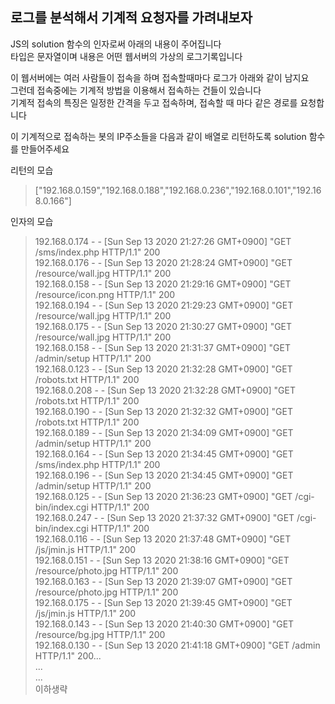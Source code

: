 ## 로그를 분석해서 기계적 요청자를 가려내보자

JS의 solution 함수의 인자로써 아래의 내용이 주어집니다   
타입은 문자열이며 내용은 어떤 웹서버의 가상의 로그기록입니다   

이 웹서버에는 여러 사람들이 접속을 하며 접속할때마다 로그가 아래와 같이 남지요   
그런데 접속중에는 기계적 방법을 이용해서 접속하는 건들이 있습니다   
기계적 접속의 특징은 일정한 간격을 두고 접속하며, 접속할 때 마다 같은 경로를 요청합니다   

이 기계적으로 접속하는 봇의 IP주소들을 다음과 같이 배열로 리턴하도록 solution 함수를 만들어주세요   

리턴의 모습   

>["192.168.0.159","192.168.0.188","192.168.0.236","192.168.0.101","192.168.0.166"]   

인자의 모습

> 192.168.0.174 - - [Sun Sep 13 2020 21:27:26 GMT+0900] "GET /sms/index.php HTTP/1.1" 200   
192.168.0.176 - - [Sun Sep 13 2020 21:28:24 GMT+0900] "GET /resource/wall.jpg HTTP/1.1" 200   
192.168.0.158 - - [Sun Sep 13 2020 21:29:16 GMT+0900] "GET /resource/icon.png HTTP/1.1" 200   
192.168.0.194 - - [Sun Sep 13 2020 21:29:23 GMT+0900] "GET /resource/wall.jpg HTTP/1.1" 200   
192.168.0.175 - - [Sun Sep 13 2020 21:30:27 GMT+0900] "GET /resource/wall.jpg HTTP/1.1" 200   
192.168.0.158 - - [Sun Sep 13 2020 21:31:37 GMT+0900] "GET /admin/setup HTTP/1.1" 200   
192.168.0.123 - - [Sun Sep 13 2020 21:32:28 GMT+0900] "GET /robots.txt HTTP/1.1" 200   
192.168.0.208 - - [Sun Sep 13 2020 21:32:28 GMT+0900] "GET /robots.txt HTTP/1.1" 200   
192.168.0.190 - - [Sun Sep 13 2020 21:32:32 GMT+0900] "GET /robots.txt HTTP/1.1" 200   
192.168.0.189 - - [Sun Sep 13 2020 21:34:09 GMT+0900] "GET /admin/setup HTTP/1.1" 200   
192.168.0.164 - - [Sun Sep 13 2020 21:34:45 GMT+0900] "GET /sms/index.php HTTP/1.1" 200   
192.168.0.196 - - [Sun Sep 13 2020 21:34:45 GMT+0900] "GET /admin/setup HTTP/1.1" 200   
192.168.0.125 - - [Sun Sep 13 2020 21:36:23 GMT+0900] "GET /cgi-bin/index.cgi HTTP/1.1" 200   
192.168.0.247 - - [Sun Sep 13 2020 21:37:32 GMT+0900] "GET /cgi-bin/index.cgi HTTP/1.1" 200   
192.168.0.116 - - [Sun Sep 13 2020 21:37:48 GMT+0900] "GET /js/jmin.js HTTP/1.1" 200   
192.168.0.151 - - [Sun Sep 13 2020 21:38:16 GMT+0900] "GET /resource/photo.jpg HTTP/1.1" 200   
192.168.0.163 - - [Sun Sep 13 2020 21:39:07 GMT+0900] "GET /resource/photo.jpg HTTP/1.1" 200   
192.168.0.175 - - [Sun Sep 13 2020 21:39:45 GMT+0900] "GET /js/jmin.js HTTP/1.1" 200   
192.168.0.143 - - [Sun Sep 13 2020 21:40:30 GMT+0900] "GET /resource/bg.jpg HTTP/1.1" 200   
192.168.0.130 - - [Sun Sep 13 2020 21:41:18 GMT+0900] "GET /admin HTTP/1.1" 200...   
...   
...   
이하생략   


